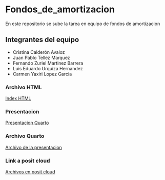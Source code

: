 # Fondos_de_amortizacion
En este repositorio se sube la tarea en equipo de fondos de amortizacion

## Integrantes del equipo
- Cristina Calderón Avaloz
- Juan Pablo Tellez Marquez
- Fernando Zuriel Martinez Barrera
- Luis Eduardo Urquiza Hernandez
- Carmen Yaxiri Lopez Garcia

### Archivo HTML
[Index HTML](https://broref.github.io/Fondos_de_amortizacion/)

### Presentacion
[Presentacion Quarto](https://broref.github.io/Fondos_de_amortizacion/Presentacion_FondosDeAmortizacion.html)

### Archivo Quarto
[Archivo de la presentacion](https://broref.github.io/Fondos_de_amortizacion/Presentacion_FondosDeAmortizacion.qmd)

### Link a posit cloud
[Archivos en posit cloud](https://posit.cloud/content/9425009)
